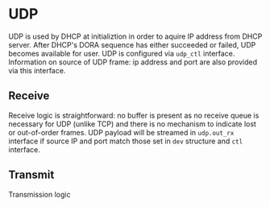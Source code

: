 # UDP
UDP is used by DHCP at initializtion in order to aquire IP address from DHCP server. After DHCP's DORA sequence has either succeeded or failed, UDP becomes available for user. UDP is configured via `udp_ctl` interface. Information on source of UDP frame: ip address and port are also provided via this interface.
## Receive
Receive logic is straightforward: no buffer is present as no receive queue is necessary for UDP (unlike TCP) and there is no mechanism to indicate lost or out-of-order frames. UDP payload will be streamed in `udp.out_rx` interface if source IP and port match those set in `dev` structure and `ctl` interface.
## Transmit
Transmission logic 